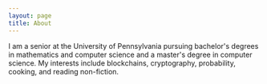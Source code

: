 ```yaml
---
layout: page
title: About
---
```


I am a senior at the University of Pennsylvania pursuing bachelor's degrees in mathematics and computer science and a master's degree in computer science. My interests include blockchains, cryptography, probability, cooking, and reading non-fiction.
